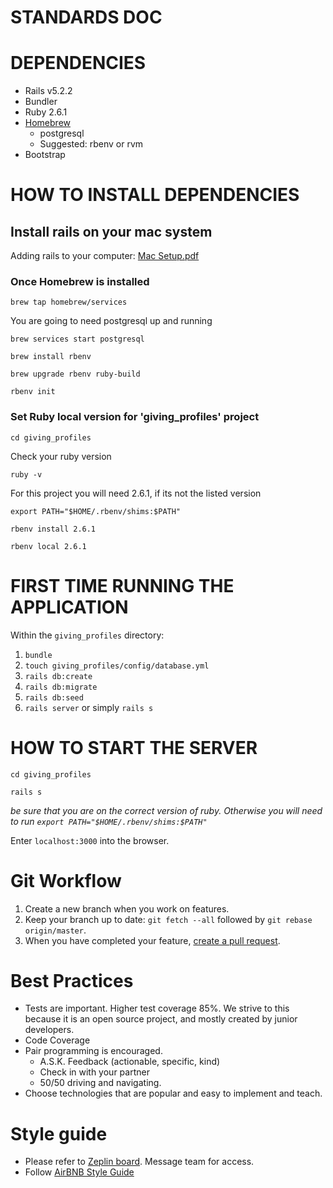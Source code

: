 # STANDARDS DOC

# DEPENDENCIES

* Rails v5.2.2
* Bundler
* Ruby 2.6.1
* [Homebrew](https://brew.sh/) 
	* postgresql
	* Suggested: rbenv or rvm
* Bootstrap

# HOW TO INSTALL DEPENDENCIES  

## Install rails on your mac system
Adding rails to your computer: [Mac Setup.pdf](https://www.dropbox.com/s/n9vxbzk47t8abq7/Mac%20Setup.pdf?dl=0)

### Once Homebrew is installed

~~~~
brew tap homebrew/services
~~~~

You are going to need postgresql up and running
~~~~
brew services start postgresql
~~~~
~~~~
brew install rbenv
~~~~
~~~~
brew upgrade rbenv ruby-build
~~~~
~~~~
rbenv init
~~~~

### Set Ruby local version for 'giving_profiles' project
~~~~
cd giving_profiles
~~~~
Check your ruby version
~~~~
ruby -v
~~~~
For this project you will need 2.6.1, if its not the listed version 
~~~~
export PATH="$HOME/.rbenv/shims:$PATH"
~~~~
~~~~
rbenv install 2.6.1
~~~~
~~~~
rbenv local 2.6.1
~~~~

# FIRST TIME RUNNING THE APPLICATION
Within the `giving_profiles` directory:
1. `bundle`
1. `touch giving_profiles/config/database.yml`
1. `rails db:create`
1. `rails db:migrate`
1. `rails db:seed`
1. `rails server` or simply `rails s`

# HOW TO START THE SERVER
~~~~
cd giving_profiles
~~~~
~~~~
rails s
~~~~
  _be sure that you are on the correct version of ruby. Otherwise you will need to run `export PATH="$HOME/.rbenv/shims:$PATH"`_

Enter `localhost:3000` into the browser.


# Git Workflow
1. Create a new branch when you work on features. 
2. Keep your branch up to date: `git fetch --all` followed by `git rebase origin/master`.
3. When you have completed your feature, [create a pull request](https://help.github.com/articles/creating-a-pull-request/).


# Best Practices
* Tests are important. Higher test coverage 85%. We strive to this because it is an open source project, and mostly created by junior developers. 
* Code Coverage
* Pair programming is encouraged. 
   *  A.S.K. Feedback (actionable, specific, kind)
   *  Check in with your partner
   *  50/50 driving and navigating. 
* Choose technologies that are popular and easy to implement and teach. 


# Style guide
* Please refer to [Zeplin board](zpl.io/aXwdmyx). Message team for access.
* Follow [AirBNB Style Guide](https://github.com/airbnb/ruby)
